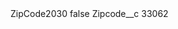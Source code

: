 <?xml version="1.0" encoding="UTF-8"?>
<CustomMetadata xmlns="http://soap.sforce.com/2006/04/metadata" xmlns:xsi="http://www.w3.org/2001/XMLSchema-instance" xmlns:xsd="http://www.w3.org/2001/XMLSchema">
    <label>ZipCode2030</label>
    <protected>false</protected>
    <values>
        <field>Zipcode__c</field>
        <value xsi:type="xsd:string">33062</value>
    </values>
</CustomMetadata>
